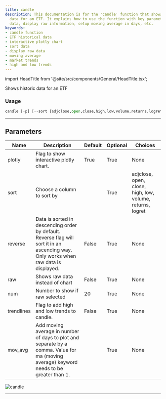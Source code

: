 ```yaml
---
title: candle
description: This documentation is for the 'candle' function that shows historical
  data for an ETF. It explains how to use the function with key parameters to sort
  data, display raw information, setup moving average in days, etc.
keywords:
- candle function
- ETF historical data
- interactive plotly chart
- sort data
- display raw data
- moving average
- market trends
- high and low trends
---
```


import HeadTitle from '@site/src/components/General/HeadTitle.tsx';

<HeadTitle title="candle - Etf - Reference | OpenBB Terminal Docs" />

Shows historic data for an ETF

### Usage

```python
candle [-p] [--sort {adjclose,open,close,high,low,volume,returns,logret}] [-r] [--raw] [-n NUM] [-t] [--ma MOV_AVG]
```

---

## Parameters

| Name | Description | Default | Optional | Choices |
| ---- | ----------- | ------- | -------- | ------- |
| plotly | Flag to show interactive plotly chart. | True | True | None |
| sort | Choose a column to sort by |  | True | adjclose, open, close, high, low, volume, returns, logret |
| reverse | Data is sorted in descending order by default. Reverse flag will sort it in an ascending way. Only works when raw data is displayed. | False | True | None |
| raw | Shows raw data instead of chart | False | True | None |
| num | Number to show if raw selected | 20 | True | None |
| trendlines | Flag to add high and low trends to candle. | False | True | None |
| mov_avg | Add moving average in number of days to plot and separate by a comma. Value for ma (moving average) keyword needs to be greater than 1. |  | True | None |

![candle](https://user-images.githubusercontent.com/46355364/154031063-090a4419-c3b1-4707-8f8e-b41c872a783a.png)

---
